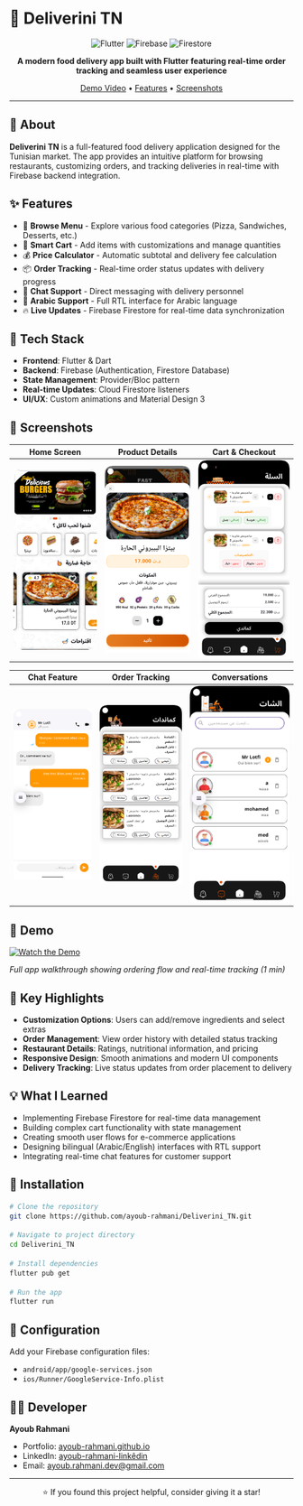 # 🚀 Deliverini TN

<div align="center">

![Flutter](https://img.shields.io/badge/Flutter-02569B?style=for-the-badge&logo=flutter&logoColor=white)
![Firebase](https://img.shields.io/badge/Firebase-FFCA28?style=for-the-badge&logo=firebase&logoColor=black)
![Firestore](https://img.shields.io/badge/Firestore-FFA611?style=for-the-badge&logo=firebase&logoColor=white)

**A modern food delivery app built with Flutter featuring real-time order tracking and seamless user experience**

[Demo Video](#-demo) • [Features](#-features) • [Screenshots](#-screenshots)

</div>

---

## 📱 About

**Deliverini TN** is a full-featured food delivery application designed for the Tunisian market. The app provides an intuitive platform for browsing restaurants, customizing orders, and tracking deliveries in real-time with Firebase backend integration.

## ✨ Features

- 🍔 **Browse Menu** - Explore various food categories (Pizza, Sandwiches, Desserts, etc.)
- 🛒 **Smart Cart** - Add items with customizations and manage quantities
- 💰 **Price Calculator** - Automatic subtotal and delivery fee calculation
- 📦 **Order Tracking** - Real-time order status updates with delivery progress
- 💬 **Chat Support** - Direct messaging with delivery personnel
- 🎨 **Arabic Support** - Full RTL interface for Arabic language
- 🔥 **Live Updates** - Firebase Firestore for real-time data synchronization

## 🎯 Tech Stack

- **Frontend**: Flutter & Dart
- **Backend**: Firebase (Authentication, Firestore Database)
- **State Management**: Provider/Bloc pattern
- **Real-time Updates**: Cloud Firestore listeners
- **UI/UX**: Custom animations and Material Design 3

## 📸 Screenshots

<div align="center">

| Home Screen | Product Details | Cart & Checkout |
|------------|-----------------|-----------------|
| ![Home](screenshots/home.png) | ![Details](screenshots/details.png) | ![Cart](screenshots/cart.png) |

| Chat Feature | Order Tracking | Conversations |
|-------------|----------------|-----------------|
| ![Chat](screenshots/chat.png) | ![Orders](screenshots/orders.png) | ![Conversations](screenshots/conversations.png) |


</div>

## 🎥 Demo

[![Watch the Demo](https://img.shields.io/badge/Watch_Demo_Video-FF0000?style=for-the-badge&logo=youtube&logoColor=white)](https://github.com/ayoub-rahmani/Deliverini_TN/blob/master/demo.mp4)

*Full app walkthrough showing ordering flow and real-time tracking (1 min)*

## 🚀 Key Highlights

- **Customization Options**: Users can add/remove ingredients and select extras
- **Order Management**: View order history with detailed status tracking
- **Restaurant Details**: Ratings, nutritional information, and pricing
- **Responsive Design**: Smooth animations and modern UI components
- **Delivery Tracking**: Live status updates from order placement to delivery

## 💡 What I Learned

- Implementing Firebase Firestore for real-time data management
- Building complex cart functionality with state management
- Creating smooth user flows for e-commerce applications
- Designing bilingual (Arabic/English) interfaces with RTL support
- Integrating real-time chat features for customer support

## 📝 Installation

```bash
# Clone the repository
git clone https://github.com/ayoub-rahmani/Deliverini_TN.git

# Navigate to project directory
cd Deliverini_TN

# Install dependencies
flutter pub get

# Run the app
flutter run
```

## 🔧 Configuration

Add your Firebase configuration files:
- `android/app/google-services.json`
- `ios/Runner/GoogleService-Info.plist`

## 👨‍💻 Developer

**Ayoub Rahmani**

- Portfolio: [ayoub-rahmani.github.io](https://ayoub-rahmani.github.io)
- LinkedIn: [ayoub-rahmani-linkêdin](https://www.linkedin.com/in/ayoub-rahmani-linkêdin)
- Email: ayoub.rahmani.dev@gmail.com

---

<div align="center">

⭐ If you found this project helpful, consider giving it a star!

</div>
